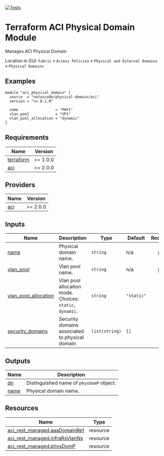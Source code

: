 <!-- BEGIN_TF_DOCS -->
[![Tests](https://github.com/netascode/terraform-aci-physical-domain/actions/workflows/test.yml/badge.svg)](https://github.com/netascode/terraform-aci-physical-domain/actions/workflows/test.yml)

# Terraform ACI Physical Domain Module

Manages ACI Physical Domain

Location in GUI:
`Fabric` » `Access Policies` » `Physical and External Domains` » `Physical Domains`

## Examples

```hcl
module "aci_physical_domain" {
  source  = "netascode/physical-domain/aci"
  version = ">= 0.1.0"

  name                 = "PHY1"
  vlan_pool            = "VP1"
  vlan_pool_allocation = "dynamic"
}
```

## Requirements

| Name | Version |
|------|---------|
| <a name="requirement_terraform"></a> [terraform](#requirement\_terraform) | >= 1.0.0 |
| <a name="requirement_aci"></a> [aci](#requirement\_aci) | >= 2.0.0 |

## Providers

| Name | Version |
|------|---------|
| <a name="provider_aci"></a> [aci](#provider\_aci) | >= 2.0.0 |

## Inputs

| Name | Description | Type | Default | Required |
|------|-------------|------|---------|:--------:|
| <a name="input_name"></a> [name](#input\_name) | Physical domain name. | `string` | n/a | yes |
| <a name="input_vlan_pool"></a> [vlan\_pool](#input\_vlan\_pool) | Vlan pool name. | `string` | n/a | yes |
| <a name="input_vlan_pool_allocation"></a> [vlan\_pool\_allocation](#input\_vlan\_pool\_allocation) | Vlan pool allocation mode. Choices: `static`, `dynamic`. | `string` | `"static"` | no |
| <a name="input_security_domains"></a> [security\_domains](#input\_security\_domains) | Security domains associated to physical domain | `list(string)` | `[]` | no |

## Outputs

| Name | Description |
|------|-------------|
| <a name="output_dn"></a> [dn](#output\_dn) | Distinguished name of `physDomP` object. |
| <a name="output_name"></a> [name](#output\_name) | Physical domain name. |

## Resources

| Name | Type |
|------|------|
| [aci_rest_managed.aaaDomainRef](https://registry.terraform.io/providers/CiscoDevNet/aci/latest/docs/resources/rest_managed) | resource |
| [aci_rest_managed.infraRsVlanNs](https://registry.terraform.io/providers/CiscoDevNet/aci/latest/docs/resources/rest_managed) | resource |
| [aci_rest_managed.physDomP](https://registry.terraform.io/providers/CiscoDevNet/aci/latest/docs/resources/rest_managed) | resource |
<!-- END_TF_DOCS -->